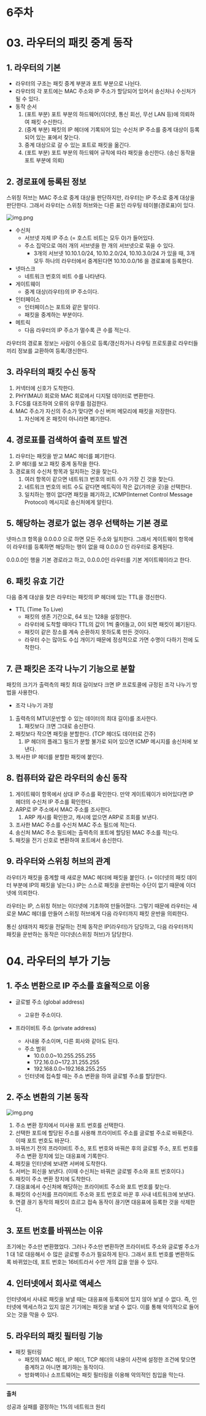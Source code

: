 # 6주차

# 03. 라우터의 패킷 중계 동작

## 1. 라우터의 기본

- 라우터의 구조는 패킷 중계 부분과 포트 부분으로 나뉜다.
- 라우터의 각 포트에는 MAC 주소와 IP 주소가 할당되어 있어서 송신처나 수신처가 될 수 있다.
- 동작 순서
    1. (포트 부분) 포트 부분의 하드웨어(이더넷, 통신 회선, 무선 LAN 등)에 의뢰하여 패킷 수신한다.
    2. (중계 부분) 패킷의 IP 헤더에 기록되어 있는 수신처 IP 주소를 중계 대상이 등록되어 있는 표에서 찾는다.
    3. 중계 대상으로 갈 수 있는 포트로 패킷을 옮긴다.
    4. (포트 부분) 포트 부분의 하드웨어 규칙에 따라 패킷을 송신한다. (송신 동작을 포트 부분에 의뢰)

## 2. 경로표에 등록된 정보

스위칭 허브는 MAC 주소로 중계 대상을 판단하지만, 라우터는 IP 주소로 중계 대상을 판단한다.  그래서 라우터는 스위칭 허브와는 다른 표인 라우팅 테이블(경로표)이 있다.

![img.png](6-1.png)
- 수신처
    - 서브넷 자체 IP 주소 (= 호스트 비트는 모두 0)가 들어있다.
    - 주소 집약으로 여러 개의 서브넷을 한 개의 서브넷으로 묶을 수 있다.
        - 3개의 서브넷 10.10.1.0/24, 10.10.2.0/24, 10.10.3.0/24 가 있을 때, 3개 모두 하나의 라우터에서 중계된다면 10.10.0.0/16 을 경로표에 등록한다.
- 넷마스크
    - 네트워크 번호의 비트 수를 나타낸다.
- 게이트웨이
    - 중계 대상(라우터)의 IP 주소이다.
- 인터페이스
    - 인터페이스는 포트와 같은 말이다.
    - 패킷을 중계하는 부분이다.
- 메트릭
    - 다음 라우터의 IP 주소가 멀수록 큰 수를 적는다.

라우터의 경로표 정보는 사람이 수동으로 등록/갱신하거나 라우팅 프로토콜로 라우터들끼리 정보를 교환하여 등록/갱신한다.

## 3. 라우터의 패킷 수신 동작

1. 커넥터에 신호가 도착한다.
2. PHY(MAU) 회로와 MAC 회로에서 디지털 데이터로 변환한다.
3. FCS를 대조하여 오류의 유무를 점검한다.
4. MAC 주소가 자신의 주소가 맞다면 수신 버퍼 메모리에 패킷을 저장한다.
    1. 자신에게 온 패킷이 아니라면 폐기한다.

## 4. 경로표를 검색하여 출력 포트 발견

1. 라우터는 패킷을 받고 MAC 헤더를 폐기한다.
2. IP 헤더를 보고 패킷 중계 동작을 한다.
3. 경로표의 수신처 항목과 일치하는 것을 찾는다.
    1. 여러 항목이 같으면 네트워크 번호의 비트 수가 가장 긴 것을 찾는다.
    2. 네트워크 번호의 비트 수도 같다면 메트릭이 작은 값(가까운 곳)을 선택한다.
    3. 일치하는 행이 없다면 패킷을 폐기하고, ICMP(Internet Control Message Protocol) 메시지로 송신처에게 알린다.

## 5. 해당하는 경로가 없는 경우 선택하는 기본 경로

넷마스크 항목을 0.0.0.0 으로 하면 모든 주소와 일치한다. 그래서 게이트웨이 항목에 이 라우터를 등록하면 해당하는 행이 없을 때 0.0.0.0 인 라우터로 중계된다.

0.0.0.0인 행을 기본 경로라고 하고, 0.0.0.0인 라우터를 기본 게이트웨이라고 한다.

## 6. 패킷 유효 기간

다음 중계 대상을 찾은 라우터는 패킷의 IP 헤더에 있는 TTL을 갱신한다.

- TTL (Time To Live)
    - 패킷의 생존 기간으로, 64 또는 128을 설정한다.
    - 라우터에 도착할 때마다 TTL의 값이 1씩 줄어들고, 0이 되면 패킷이 폐기된다.
    - 패킷이 같은 장소를 계속 순환하지 못하도록 만든 것이다.
    - 라우터 수는 많아도 수십 개이기 때문에 정상적으로 가면 수명이 다하기 전에 도착한다.

## 7. 큰 패킷은 조각 나누기 기능으로 분할

패킷의 크기가 출력측의 패킷 최대 길이보다 크면 IP 프로토콜에 규정된 조각 나누기 방법을 사용한다.

- 조각 나누기 과정
1. 출력측의 MTU(운반할 수 있는 데이터의 최대 길이)를 조사한다.
    1. 패킷보다 크면 그대로 송신한다.
2. 패킷보다 작으면 패킷을 분할한다. (TCP 헤더도 데이터로 간주)
    1. IP 헤더의 플래그 필드가 분할 불가로 되어 있으면 ICMP 메시지를 송신처에 보낸다.
3. 복사한 IP 헤더를 분할한 패킷에 붙인다.

## 8. 컴퓨터와 같은 라우터의 송신 동작

1. 게이트웨이 항목에서 상대 IP 주소를 확인한다. 만약 게이트웨이가 비어있다면 IP 헤더의 수신처 IP 주소를 확인한다.
2. ARP로 IP 주소에서 MAC 주소를 조사한다.
    1. ARP 캐시를 확인한고, 캐시에 없으면 ARP로 조회를 보낸다.
3. 조사한 MAC 주소를 수신처 MAC 주소 필드에 적는다.
4. 송신처 MAC 주소 필드에는 출력측의 포트에 할당된 MAC 주소를 적는다.
5. 패킷을 전기 신호로 변환하여 포트에서 송신한다.

## 9. 라우터와 스위칭 허브의 관계

라우터가 패킷을 중계할 때 새로운 MAC 헤더에 패킷을 붙인다. (= 이더넷의 패킷 데이터 부분에 IP의 패킷을 넣는다.) IP는 스스로 패킷을 운반하는 수단이 없기 때문에 이더넷에 의뢰한다.

라우터는 IP, 스위칭 허브는 이더넷에 기초하여 만들어졌다. 그렇기 때문에 라우터는 새로운 MAC 헤더를 만들어 스위칭 허브에게 다음 라우터까지 패킷 운반을 의뢰한다.

통신 상태까지 패킷을 전달하는 전체 동작은 IP(라우터)가 담당하고, 다음 라우터까지 패킷을 운반하는 동작은 이더넷(스위칭 허브)가 담당한다.

# 04. 라우터의 부가 기능

## 1. 주소 변환으로 IP 주소를 효율적으로 이용

- 글로벌 주소 (global address)
    - 고유한 주소이다.

- 프라이비트 주소 (private address)
    - 사내용 주소이며, 다른 회사와 같아도 된다.
    - 주소 범위
        - 10.0.0.0~10.255.255.255
        - 172.16.0.0~172.31.255.255
        - 192.168.0.0~192.168.255.255
    - 인터넷에 접속할 때는 주소 변환을 하여 글로벌 주소를 할당한다.

## 2. 주소 변환의 기본 동작

![img.png](6-2.png)
1. 주소 변환 장치에서 미사용 포트 번호를 선택한다.
2. 선택한 포트에 할당된 주소를 사용해 프라이비트 주소를 글로벌 주소로 바꿔준다. 이때 포트 번호도 바꾼다.
3. 바꿔쓰기 전의 프라이비트 주소, 포트 번호와 바꿔쓴 후의 글로벌 주소, 포트 번호를 주소 변환 장치에 있는 대응표에 기록한다.
4. 패킷을 인터넷에 보내면 서버에 도착한다.
5. 서버는 회신을 보낸다. (이때 수신처는 바꿔쓴 글로벌 주소와 포트 번호이다.)
6. 패킷이 주소 변환 장치에 도착한다.
7. 대응표에서 수신처에 해당하는 프라이비트 주소와 포트 번호를 찾는다.
8. 패킷의 수신처를 프라이비트 주소와 포트 번호로 바꾼 후 사내 네트워크에 보낸다.
9. 연결 끊기 동작의 패킷이 흐르고 접속 동작이 끊기면 대응표에 등록한 것을 삭제한다.

## 3. 포트 번호를 바꿔쓰는 이유

초기에는 주소만 변환했었다. 그러나 주소만 변환하면 프라이비트 주소와 글로벌 주소가 1 대 1로 대응해서 수 많은 글로벌 주소가 필요하게 된다. 그래서 포트 번호를 변환하도록 바뀌었는데, 포트 번호는 16비트라서 수만 개의 값을 얻을 수 있다.

## 4. 인터넷에서 회사로 액세스

인터넷에서 사내로 패킷을 보낼 때는 대응표에 등록되어 있지 않아 보낼 수 없다. 즉, 인터넷에 액세스하고 있지 않은 기기에는 패킷을 보낼 수 없다. 이를 통해 악의적으로 들어오는 것을 막을 수 있다.

## 5. 라우터의 패킷 필터링 기능

- 패킷 필터링
    - 패킷의 MAC 헤더, IP 헤더, TCP 헤더의 내용이 사전에 설정한 조건에 맞으면 중계하고 아니면 폐기하는 동작이다.
    - 방화벽이나 소프트웨어는 패킷 필터링을 이용해 악의적인 침입을 막는다.

---

**출처**

성공과 실패를 결정하는 1%의 네트워크 원리